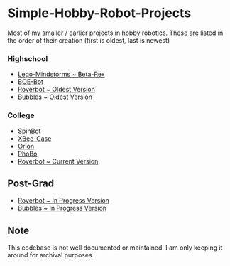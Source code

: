 # Simple-Hobby-Robot-Projects
Most of my smaller / earlier projects in hobby robotics. These are listed in the
order of their creation (first is oldest, last is newest)

### Highschool
- [Lego-Mindstorms ~ Beta-Rex](./Lego-Mindstorms/README.md)
- [BOE-Bot](./BOE-Bot/README.md)
- [Roverbot ~ Oldest Version](./Roverbot/README.md)
- [Bubbles ~ Oldest Version](./Bubbles/README.md)

### College
- [SpinBot](./SpinBot/README.md)
- [XBee-Case](./XBee-Case/README.md)
- [Orion](./Orion/README.md)
- [PhoBo](./PhoBo/README.md)
- [Roverbot ~ Current Version](./Roverbot/README.md)

## Post-Grad
- [Roverbot ~ In Progress Version](./Roverbot/README.md)
- [Bubbles ~ In Progress Version](./Bubbles/README.md)

## Note
This codebase is not well documented or maintained. I am only keeping it around
for archival purposes.
